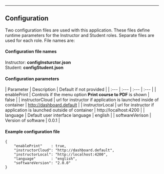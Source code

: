 ----
## Configuration


Two configuration files are used with this application.  These files define runtime parameters for the Instructor and Student roles.  Separate files are used for each role.  File names are:

#### Configuration file names

Instructor: __configInsturctor.json__   
Student:    __configStudent.json__ 


#### Configuration parameters
| Parameter | Description | Default if not provided |
| :--- | :--- | :--- | :--- |
| enablePrint | Controls if the menu option __Print course to PDF__ is shown | false |
| instructorCloud | url for instructor if application is launched inside of container | http://dashboard.default | 
| instructorLocal | url for instructor if application is launched outside of container | http://localhost:4200 | 
| language | Default user interface language | english |
| softwareVerison | Version of software | 0.0.1 |

#### Example configuration file

```
{
    "enablePrint"    : true,
    "instructorCloud": "http://dashboard.default",
    "instructorLocal": "http://localhost:4200",
    "language"       : "english",
    "softwareVersion": "2.0.0"
}
```

